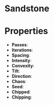# Sandstone


# Properties

- **Passes**: 
- **Iterations**: 
- **Spacing**: 
- **Intensity**: 
- **Convexity**: 
- **Tilt**: 
- **Direction**: 
- **Chaos**: 
- **Seed**: 
- **Chipped**: 
- **Chipping**: 



